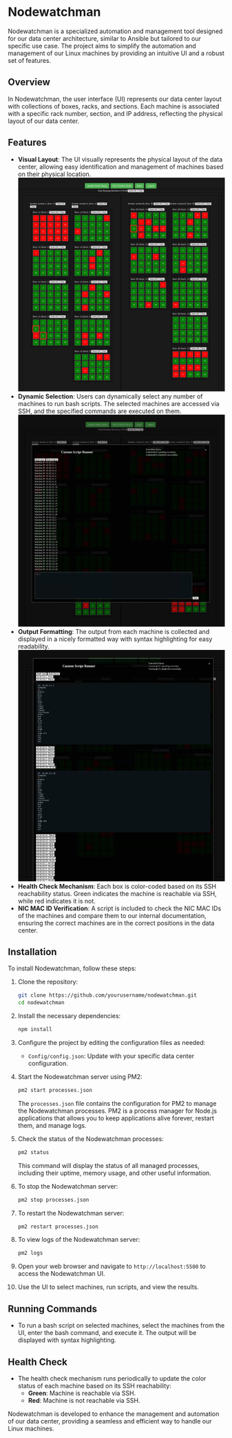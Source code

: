 # Nodewatchman

Nodewatchman is a specialized automation and management tool designed for our data center architecture, similar to Ansible but tailored to our specific use case. The project aims to simplify the automation and management of our Linux machines by providing an intuitive UI and a robust set of features.

## Overview

In Nodewatchman, the user interface (UI) represents our data center layout with collections of boxes, racks, and sections. Each machine is associated with a specific rack number, section, and IP address, reflecting the physical layout of our data center.

## Features

- **Visual Layout**: The UI visually represents the physical layout of the data center, allowing easy identification and management of machines based on their physical location.
  ![Main Display](images/main-display.png)
- **Dynamic Selection**: Users can dynamically select any number of machines to run bash scripts. The selected machines are accessed via SSH, and the specified commands are executed on them.
  ![Machine Selection](images/machine-selection.png)
- **Output Formatting**: The output from each machine is collected and displayed in a nicely formatted way with syntax highlighting for easy readability.
   ![Command Output](images/command-output.png)
- **Health Check Mechanism**: Each box is color-coded based on its SSH reachability status. Green indicates the machine is reachable via SSH, while red indicates it is not.
- **NIC MAC ID Verification**: A script is included to check the NIC MAC IDs of the machines and compare them to our internal documentation, ensuring the correct machines are in the correct positions in the data center.

## Installation

To install Nodewatchman, follow these steps:

1. Clone the repository:
    ```bash
    git clone https://github.com/yourusername/nodewatchman.git
    cd nodewatchman
    ```

2. Install the necessary dependencies:
    ```bash
    npm install
    ```

3. Configure the project by editing the configuration files as needed:
    - `Config/config.json`: Update with your specific data center configuration.

1. Start the Nodewatchman server using PM2:
    ```bash
    pm2 start processes.json
    ```

    The `processes.json` file contains the configuration for PM2 to manage the Nodewatchman processes. PM2 is a process manager for Node.js applications that allows you to keep applications alive forever, restart them, and manage logs.

2. Check the status of the Nodewatchman processes:
    ```bash
    pm2 status
    ```

    This command will display the status of all managed processes, including their uptime, memory usage, and other useful information.

3. To stop the Nodewatchman server:
    ```bash
    pm2 stop processes.json
    ```

4. To restart the Nodewatchman server:
    ```bash
    pm2 restart processes.json
    ```

5. To view logs of the Nodewatchman server:
    ```bash
    pm2 logs
    ```

6. Open your web browser and navigate to `http://localhost:5500` to access the Nodewatchman UI.

7. Use the UI to select machines, run scripts, and view the results.

## Running Commands

- To run a bash script on selected machines, select the machines from the UI, enter the bash command, and execute it. The output will be displayed with syntax highlighting.

## Health Check

- The health check mechanism runs periodically to update the color status of each machine based on its SSH reachability:
  - **Green**: Machine is reachable via SSH.
  - **Red**: Machine is not reachable via SSH.


Nodewatchman is developed to enhance the management and automation of our data center, providing a seamless and efficient way to handle our Linux machines.

